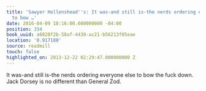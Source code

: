 ```yaml
---
title: 'Sawyer Hollenshead''s: It was-and still is-the nerds ordering everyone else
  to bow …'
date: 2016-04-09 18:16:00.600000000 -04:00
position: 334
book_uuid: a6828f2b-58af-4430-ac21-b56213f05eae
location: '0.917188'
source: readmill
touch: false
highlighted_on: 2013-12-22 02:29:47.000000000 Z
---
```


It was-and still is-the nerds ordering everyone else to bow the fuck down. Jack Dorsey is no different than General Zod.